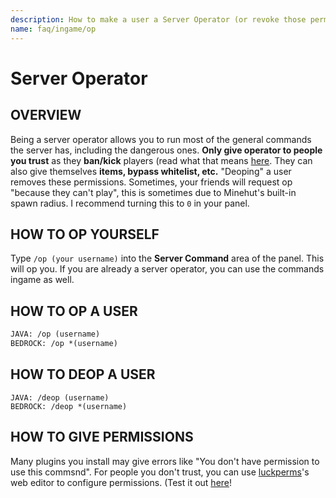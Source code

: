 ```yaml
---
description: How to make a user a Server Operator (or revoke those permissions)!
name: faq/ingame/op
---
```


# Server Operator

## OVERVIEW

Being a server operator allows you to run most of the general commands the server has, including the dangerous ones. **Only give operator to people you trust** as they **ban/kick** players \(read what that means [here](https://github.com/TeamMH/minehutxyz/tree/3335a0549e4fc3241ab6af734329278af73b6679/faq/ingame/faq/ingame/moderation.md). They can also give themselves **items, bypass whitelist, etc.** "Deoping" a user removes these permissions. Sometimes, your friends will request op "because they can't play", this is sometimes due to Minehut's built-in spawn radius. I recommend turning this to `0` in your panel.

## HOW TO OP YOURSELF

Type `/op (your username)` into the **Server Command** area of the panel. This will op you. If you are already a server operator, you can use the commands ingame as well.

## HOW TO OP A USER

```vb
JAVA: /op (username)
BEDROCK: /op *(username)
```

## HOW TO DEOP A USER

```text
JAVA: /deop (username)
BEDROCK: /deop *(username)
```

## HOW TO GIVE PERMISSIONS

Many plugins you install may give errors like "You don't have permission to use this commsnd". For people you don't trust, you can use [luckperms](https://github.com/TeamMH/minehutxyz/tree/3335a0549e4fc3241ab6af734329278af73b6679/faq/ingame/plugins/permission-plugins/lp/README.md)'s web editor to configure permissions. \(Test it out [here](https://luckperms.net/editor/demo)!
